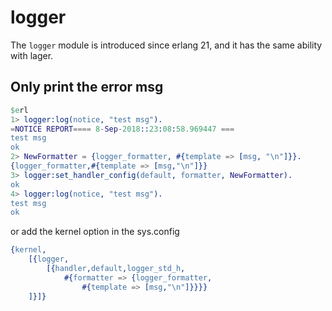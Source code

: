 # logger
The `logger` module is introduced since erlang 21, and it has the same ability with lager.

## Only print the error msg

``` erlang
$erl
1> logger:log(notice, "test msg").
=NOTICE REPORT==== 8-Sep-2018::23:08:58.969447 ===
test msg
ok
2> NewFormatter = {logger_formatter, #{template => [msg, "\n"]}}.
{logger_formatter,#{template => [msg,"\n"]}}
3> logger:set_handler_config(default, formatter, NewFormatter).
ok
4> logger:log(notice, "test msg").
test msg
ok
```
or add the kernel option in the sys.config

``` erlang
{kernel,
    [{logger,
        [{handler,default,logger_std_h,
            #{formatter => {logger_formatter,
                #{template => [msg,"\n"]}}}}
    ]}]}
```
